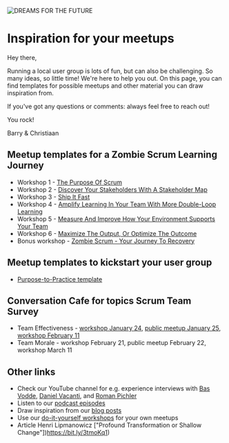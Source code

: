 ![DREAMS FOR THE FUTURE](https://github.com/theliberators/usergroups/blob/8e937f1740ff75dcfca55cb0af52e3ee572924a3/Assets/Illustrations/Dreams%20For%20The%20Future.png)

# Inspiration for your meetups
Hey there, 

Running a local user group is lots of fun, but can also be challenging. So many ideas, so little time! We're here to help you out. On this page, you can find templates for possible meetups and other material you can draw inspiration from. 

If you've got any questions or comments: always feel free to reach out! 

You rock! 

Barry & Christiaan

## Meetup templates for a Zombie Scrum Learning Journey
- Workshop 1 - [The Purpose Of Scrum](https://bit.ly/3GNniCj)
- Workshop 2 - [Discover Your Stakeholders With A Stakeholder Map](https://bit.ly/3Ig3VCc)
- Workshop 3 - [Ship It Fast](https://bit.ly/3AigtGM)
- Workshop 4 - [Amplify Learning In Your Team With More Double-Loop Learning](https://bit.ly/3qLJI1a)
- Workshop 5 - [Measure And Improve How Your Environment Supports Your Team](https://bit.ly/3nGGCtu)
- Workshop 6 - [Maximize The Output, Or Optimize The Outcome](https://bit.ly/3AiEbSV)
- Bonus workshop - [Zombie Scrum - Your Journey To Recovery](https://bit.ly/3AfWyId)

## Meetup templates to kickstart your user group
- [Purpose-to-Practice template](https://bit.ly/3fJhnCB)

## Conversation Cafe for topics Scrum Team Survey
- Team Effectiveness - [workshop January 24](https://bit.ly/3g42VFz), [public meetup January 25](https://bit.ly/33EQnSg), [workshop February 11](https://bit.ly/3JtMrTM)
- Team Morale - workshop February 21, public meetup February 22, workshop March 11

## Other links
- Check our YouTube channel for e.g. experience interviews with [Bas Vodde](https://www.youtube.com/watch?v=3-u-xlux3h0), [Daniel Vacanti](https://www.youtube.com/watch?v=-OiqWHdtcBY), and [Roman Pichler](https://www.youtube.com/watch?v=Np9vEBi_Tgg)
- Listen to our [podcast episodes](https://www.buzzsprout.com/466339)
- Draw inspiration from our [blog posts](https://medium.com/the-liberators)
- Use our [do-it-yourself workshops](https://shop.theliberators.com/collections/do-it-yourself-workshops-meetups-and-strings/Scrum) for your own meetups
- Article Henri Lipmanowicz ["Profound Transformation or Shallow Change"])https://bit.ly/3tmoKq1)
